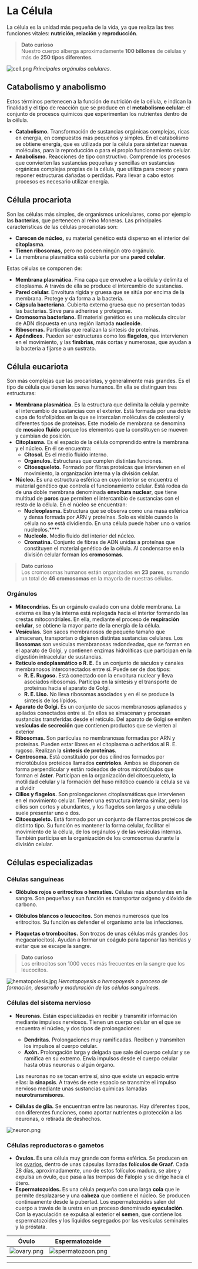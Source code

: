 # La Célula

La célula es la unidad más pequeña de la vida, ya que realiza las tres funciones vitales: **nutrición**, **relación** y **reproducción**.

> **Dato curioso**  
> Nuestro cuerpo alberga aproximadamente **100 billones** de células y más de **250 tipos diferentes**.

![cell.png](../img/cell.png "Célula")
*Principales orgánulos celulares.*

## Catabolismo y anabolismo

Estos términos pertenecen a la función de nutrición de la célula, e indican la finalidad y el tipo de reacción que se produce en el **metabolismo celular**: el conjunto de procesos químicos que experimentan los nutrientes dentro de la célula.

* **Catabolismo.** Transformación de sustancias orgánicas complejas, ricas en energía, en compuestos más pequeños y simples. En el catabolismo se obtiene energía, que es utilizada por la célula para sintetizar nuevas moléculas, para la reproducción o para el propio funcionamiento celular.
* **Anabolismo.** Reacciones de tipo constructivo. Comprende los procesos que convierten las sustancias pequeñas y sencillas en sustancias orgánicas complejas propias de la célula, que utiliza para crecer y para reponer estructuras dañadas o perdidas. Para llevar a cabo estos procesos es necesario utilizar energía.

## Célula procariota

Son las células más simples, de organismos unicelulares, como por ejemplo las **bacterias**, que pertenecen al reino Moneras. Las principales características de las células procariotas son:

* **Carecen de núcleo,** su material genético está disperso en el interior del **citoplasma**.
* **Tienen ribosomas,** pero no poseen ningún otro orgánulo.
* La membrana plasmática está cubierta por una **pared celular**.

Estas células se componen de:

* **Membrana plasmática.** Fina capa que envuelve a la célula y delimita el citoplasma. A través de ella se produce el intercambio de sustancias.
* **Pared celular.** Envoltura rígida y gruesa que se sitúa por encima de la membrana. Protege y da forma a la bacteria.
* **Cápsula bacteriana.** Cubierta externa gruesa que no presentan todas las bacterias. Sirve para adherirse y protegerse.
* **Cromosoma bacteriano.** El material genético es una molécula circular de ADN dispuesta en una región llamada **nucleoide**.
* **Ribosomas.** Partículas que realizan la síntesis de proteínas.
* **Apéndices.** Pueden ser estructuras como los **flagelos**, que intervienen en el movimiento, y las **fimbrias**, más cortas y numerosas, que ayudan a la bacteria a fijarse a un sustrato.

## Célula eucariota

Son más complejas que las procariotas, y generalmente más grandes. Es el tipo de célula que tienen los seres humanos. En ella se distinguen tres estructuras:

* **Membrana plasmática.** Es la estructura que delimita la célula y permite el intercambio de sustancias con el exterior. Está formada por una doble capa de fosfolípidos en la que se intercalan moléculas de colesterol y diferentes tipos de proteínas. Este modelo de membrana se denomina de **mosaico fluido** porque los elementos que la constituyen se mueven y cambian de posición.
* **Citoplasma.** Es el espacio de la célula comprendido entre la membrana y el núcleo. En él se encuentra:
    * **Citosol.** Es el medio fluido interno.
    * **Orgánulos.** Estructuras que cumplen distintas funciones.
    * **Citoesqueleto.** Formado por fibras proteicas que intervienen en el movimiento, la organización interna y la división celular.
* **Núcleo.** Es una estructura esférica en cuyo interior se encuentra el material genético que controla el funcionamiento celular. Está rodea da de una doble membrana denominada **envoltura nuclear**, que tiene multitud de **poros** que permiten el intercambio de sustancias con el resto de la célula. En el núcleo se encuentran:
    * **Nucleoplasma.** Estructura que se observa como una masa esférica y densa formada por ARN y proteínas. Solo es visible cuando la célula no se está dividiendo. En una célula puede haber uno o varios nucleolos.****
    * **Nucleolo.** Medio fluido del interior del núcleo.
    * **Cromatina.** Conjunto de fibras de ADN unidas a proteínas que constituyen el material genético de la célula. Al condensarse en la división celular forman los **cromosomas**.

> **Dato curioso**  
> Los cromosomas humanos están organizados en **23 pares**, sumando un total de **46 cromosomas** en la mayoría de nuestras células.

### Orgánulos

* **Mitocondrias.** Es un orgánulo ovalado con una doble membrana. La externa es lisa y la interna está replegada hacia el interior formando las crestas mitocondriales. En ella, mediante el proceso de **respiración celular**, se obtiene la mayor parte de la energía de la célula.
* **Vesículas.** Son sacos membranosos de pequeño tamaño que almacenan, transportan o digieren distintas sustancias celulares. Los **lisosomas** son vesículas membranosas redondeadas, que se forman en el aparato de Golgi, y contienen enzimas hidrolíticas que participan en la digestión intracelular de sustancias.
* **Retículo endoplasmático o R. E.** Es un conjunto de sáculos y canales membranosos interconectados entre sí. Puede ser de dos tipos:
    * **R. E. Rugoso.** Está conectado con la envoltura nuclear y lleva asociados ribosomas. Participa en la síntesis y el transporte de proteínas hacia el aparato de Golgi.
    * **R. E. Liso.** No lleva ribosomas asociados y en él se produce la síntesis de los lípidos.
* **Aparato de Golgi.** Es un conjunto de sacos membranosos aplanados y apilados conectados entre sí. En ellos se almacenan y procesan sustancias transferidas desde el retículo. Del aparato de Golgi se emiten **vesículas de secreción** que contienen productos que se vierten al exterior
* **Ribosomas.** Son partículas no membranosas formadas por ARN y proteínas. Pueden estar libres en el citoplasma o adheridos al R. E. rugoso. Realizan la **síntesis de proteínas**.
* **Centrosoma.** Está constituido por dos cilindros formados por microtúbulos proteicos llamados **centriolos**. Ambos se disponen de forma perpendicular y están rodeados de otros microtúbulos que forman el **áster**. Participan en la organización del citoesqueleto, la motilidad celular y la formación del huso mitótico cuando la célula se va a dividir
* **Cilios y flagelos.** Son prolongaciones citoplasmáticas que intervienen en el movimiento celular. Tienen una estructura interna similar, pero los cilios son cortos y abundantes, y los flagelos son largos y una célula suele presentar uno o dos.
* **Citoesqueleto.** Está formado por un conjunto de filamentos proteicos de distinto tipo. Su función es mantener la forma celular, facilitar el movimiento de la célula, de los orgánulos y de las vesículas internas. También participa en la organización de los cromosomas durante la división celular.

## Células especializadas

### Células sanguíneas

* **Glóbulos rojos o eritrocitos o hematíes.** Células más abundantes en la sangre. Son pequeñas y sun función es transportar oxígeno y dióxido de carbono.

* **Glóbulos blancos o leucocitos.** Son menos numerosos que los eritrocitos. Su función es defender el organismo ante las infecciones.

* **Plaquetas o trombocitos.** Son trozos de unas células más grandes (los megacariocitos). Ayudan a formar un coágulo para taponar las heridas y evitar que se escape la sangre.

> **Dato curioso**  
> Los eritrocitos son 1000 veces más frecuentes en la sangre que los leucocitos.

![hematopoiesis.jpg](../img/hematopoiesis.jpg "Hematopoyesis")
*Hematopoyesis o hemopoyesis o proceso de formación, desarrollo y maduración de las células sanguíneas.*

### Células del sistema nervioso

* **Neuronas.** Están especializadas en recibir y transmitir información mediante impulsos nerviosos. Tienen un cuerpo celular en el que se encuentra el núcleo, y dos tipos de prolongaciones:
    * **Dendritas.** Prolongaciones muy ramificadas. Reciben y transmiten los impulsos al cuerpo celular.
    * **Axón.** Prolongación larga y delgada que sale del cuerpo celular y se ramifica en su extremo. Envía impulsos desde el cuerpo celular hasta otras neuronas o algún órgano.
  
    Las neuronas no se tocan entre sí, sino que existe un espacio entre ellas: la **sinapsis**. A través de este espacio se transmite el impulso nervioso mediante unas sustancias químicas llamadas **neurotransmisores**.
* **Células de glía.** Se encuentran entre las neuronas. Hay diferentes tipos, con diferentes funciones, como aportar nutrientes o protección a las neuronas, o retirada de deshechos.

![neuron.png](../img/neuron.png)

### Células reproductoras o gametos

* **Óvulos.** Es una célula muy grande con forma esférica. Se producen en los [ovarios](../system/reproductive.md#aparato-reproductor-femenino), dentro de unas cápsulas llamadas **folículos de Graaf**. Cada 28 días, aproximadamente, uno de estos folículos madura, se abre y expulsa un óvulo, que pasa a las trompas de Falopio y se dirige hacia el útero.
* **Espermatozoides.** Es una célula pequeña con una larga **cola** que le permite desplazarse y una **cabeza** que contiene el núcleo. Se producen continuamente desde la pubertad. Los espermatozoides salen del cuerpo a través de la uretra en un proceso denominado **eyaculación**. Con la eyaculación se expulsa al exterior el **semen**, que contiene los espermatozoides y los líquidos segregados por las vesículas seminales y la próstata.

|           **Óvulo**            |          **Espermatozoide**           |
|:------------------------------:|:-------------------------------------:|
| ![ovary.png](../img/ovary.png) | ![spermatozoon.png](../img/spermatozoon.png) |

---